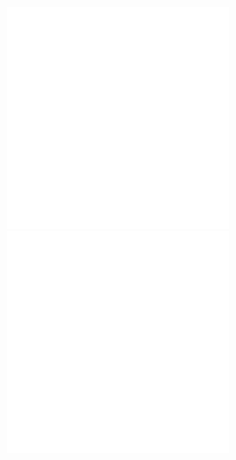 <div align="center" display="block">
    <img src="example.svg" width="400" height="400" alt="css-in-readme">
    <img src="badges.svg" width="400" height="400" alt="css-in-readme">
</div>

